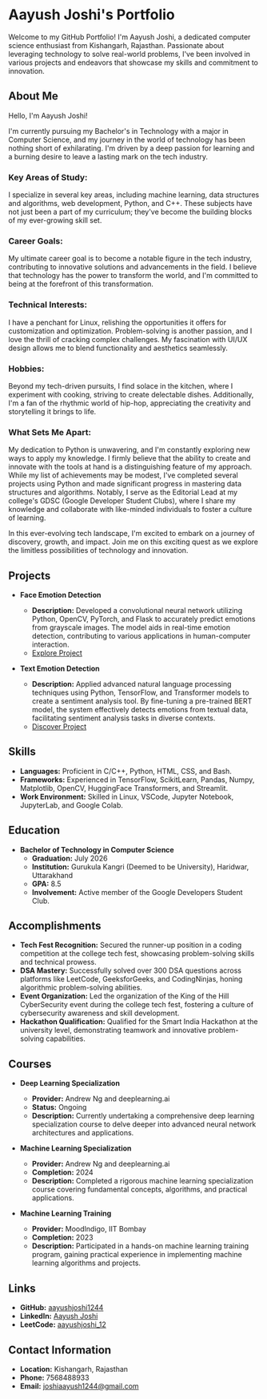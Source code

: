 # Aayush Joshi's Portfolio

Welcome to my GitHub Portfolio! I'm Aayush Joshi, a dedicated computer science enthusiast from Kishangarh, Rajasthan. Passionate about leveraging technology to solve real-world problems, I've been involved in various projects and endeavors that showcase my skills and commitment to innovation.

## About Me
Hello, I'm Aayush Joshi!

I'm currently pursuing my Bachelor's in Technology with a major in Computer Science, and my journey in the world of technology has been nothing short of exhilarating. I'm driven by a deep passion for learning and a burning desire to leave a lasting mark on the tech industry.

### Key Areas of Study:

I specialize in several key areas, including machine learning, data structures and algorithms, web development, Python, and C++. These subjects have not just been a part of my curriculum; they've become the building blocks of my ever-growing skill set.

### Career Goals:

My ultimate career goal is to become a notable figure in the tech industry, contributing to innovative solutions and advancements in the field. I believe that technology has the power to transform the world, and I'm committed to being at the forefront of this transformation.

### Technical Interests:

I have a penchant for Linux, relishing the opportunities it offers for customization and optimization. Problem-solving is another passion, and I love the thrill of cracking complex challenges. My fascination with UI/UX design allows me to blend functionality and aesthetics seamlessly.

### Hobbies:

Beyond my tech-driven pursuits, I find solace in the kitchen, where I experiment with cooking, striving to create delectable dishes. Additionally, I'm a fan of the rhythmic world of hip-hop, appreciating the creativity and storytelling it brings to life.

### What Sets Me Apart:

My dedication to Python is unwavering, and I'm constantly exploring new ways to apply my knowledge. I firmly believe that the ability to create and innovate with the tools at hand is a distinguishing feature of my approach. While my list of achievements may be modest, I've completed several projects using Python and made significant progress in mastering data structures and algorithms. Notably, I serve as the Editorial Lead at my college's GDSC (Google Developer Student Clubs), where I share my knowledge and collaborate with like-minded individuals to foster a culture of learning.

In this ever-evolving tech landscape, I'm excited to embark on a journey of discovery, growth, and impact. Join me on this exciting quest as we explore the limitless possibilities of technology and innovation.

## Projects
- **Face Emotion Detection**
  - **Description:** Developed a convolutional neural network utilizing Python, OpenCV, PyTorch, and Flask to accurately predict emotions from grayscale images. The model aids in real-time emotion detection, contributing to various applications in human-computer interaction.
  - [Explore Project](#)

- **Text Emotion Detection**
  - **Description:** Applied advanced natural language processing techniques using Python, TensorFlow, and Transformer models to create a sentiment analysis tool. By fine-tuning a pre-trained BERT model, the system effectively detects emotions from textual data, facilitating sentiment analysis tasks in diverse contexts.
  - [Discover Project](#)

## Skills
- **Languages:** Proficient in C/C++, Python, HTML, CSS, and Bash.
- **Frameworks:** Experienced in TensorFlow, ScikitLearn, Pandas, Numpy, Matplotlib, OpenCV, HuggingFace Transformers, and Streamlit.
- **Work Environment:** Skilled in Linux, VSCode, Jupyter Notebook, JupyterLab, and Google Colab.

## Education
- **Bachelor of Technology in Computer Science**
  - **Graduation:** July 2026
  - **Institution:** Gurukula Kangri (Deemed to be University), Haridwar, Uttarakhand
  - **GPA:** 8.5
  - **Involvement:** Active member of the Google Developers Student Club.

## Accomplishments
- **Tech Fest Recognition:** Secured the runner-up position in a coding competition at the college tech fest, showcasing problem-solving skills and technical prowess.
- **DSA Mastery:** Successfully solved over 300 DSA questions across platforms like LeetCode, GeeksforGeeks, and CodingNinjas, honing algorithmic problem-solving abilities.
- **Event Organization:** Led the organization of the King of the Hill CyberSecurity event during the college tech fest, fostering a culture of cybersecurity awareness and skill development.
- **Hackathon Qualification:** Qualified for the Smart India Hackathon at the university level, demonstrating teamwork and innovative problem-solving capabilities.

## Courses
- **Deep Learning Specialization**
  - **Provider:** Andrew Ng and deeplearning.ai
  - **Status:** Ongoing
  - **Description:** Currently undertaking a comprehensive deep learning specialization course to delve deeper into advanced neural network architectures and applications.

- **Machine Learning Specialization**
  - **Provider:** Andrew Ng and deeplearning.ai
  - **Completion:** 2024
  - **Description:** Completed a rigorous machine learning specialization course covering fundamental concepts, algorithms, and practical applications.

- **Machine Learning Training**
  - **Provider:** MoodIndigo, IIT Bombay
  - **Completion:** 2023
  - **Description:** Participated in a hands-on machine learning training program, gaining practical experience in implementing machine learning algorithms and projects.

## Links
- **GitHub:** [aayushjoshi1244](https://github.com/aayushjoshi1244)
- **LinkedIn:** [Aayush Joshi](https://www.linkedin.com/in/aayushjoshi1244)
- **LeetCode:** [aayushjoshi_12](https://leetcode.com.aayushjoshi_12)


## Contact Information
- **Location:** Kishangarh, Rajasthan
- **Phone:** 7568488933
- **Email:** joshiaayush1244@gmail.com

